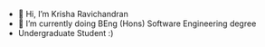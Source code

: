 - 👋 Hi, I’m Krisha Ravichandran 
- 🌱 I’m currently doing BEng (Hons) Software Engineering degree
- Undergraduate Student  :)
<!---
krisharavi/krisharavi is a ✨ special ✨ repository because its `README.md` (this file) appears on your GitHub profile.
You can click the Preview link to take a look at your changes.
--->
